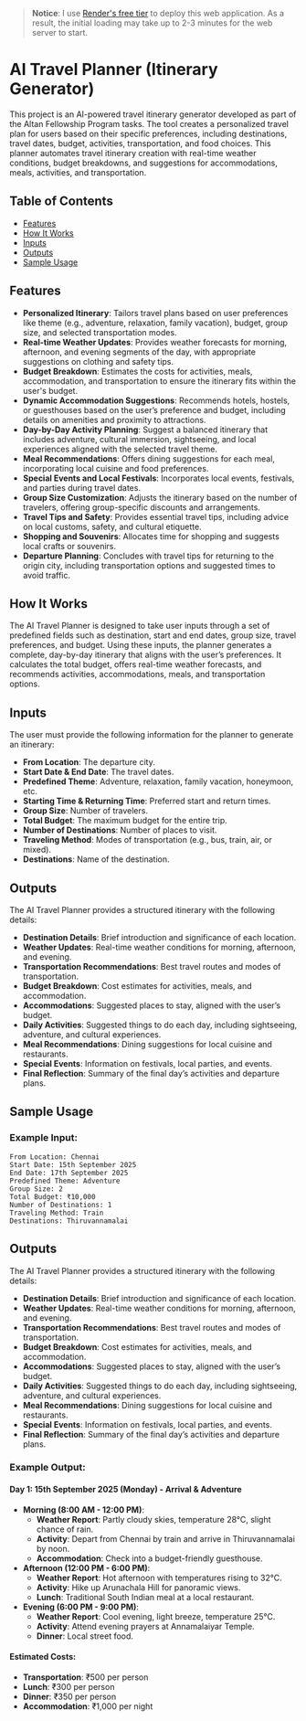 > **Notice**: I use [Render's free tier](https://docs.render.com/free#other-limitations) to deploy this web application. As a result, the initial loading may take up to 2-3 minutes for the web server to start.

# AI Travel Planner (Itinerary Generator)

This project is an AI-powered travel itinerary generator developed as part of the Altan Fellowship Program tasks. The tool creates a personalized travel plan for users based on their specific preferences, including destinations, travel dates, budget, activities, transportation, and food choices. This planner automates travel itinerary creation with real-time weather conditions, budget breakdowns, and suggestions for accommodations, meals, activities, and transportation.

## Table of Contents

- [Features](#features)
- [How It Works](#how-it-works)
- [Inputs](#inputs)
- [Outputs](#outputs)
- [Sample Usage](#sample-usage)


## Features

- **Personalized Itinerary**: Tailors travel plans based on user preferences like theme (e.g., adventure, relaxation, family vacation), budget, group size, and selected transportation modes.
- **Real-time Weather Updates**: Provides weather forecasts for morning, afternoon, and evening segments of the day, with appropriate suggestions on clothing and safety tips.
- **Budget Breakdown**: Estimates the costs for activities, meals, accommodation, and transportation to ensure the itinerary fits within the user's budget.
- **Dynamic Accommodation Suggestions**: Recommends hotels, hostels, or guesthouses based on the user’s preference and budget, including details on amenities and proximity to attractions.
- **Day-by-Day Activity Planning**: Suggest a balanced itinerary that includes adventure, cultural immersion, sightseeing, and local experiences aligned with the selected travel theme.
- **Meal Recommendations**: Offers dining suggestions for each meal, incorporating local cuisine and food preferences.
- **Special Events and Local Festivals**: Incorporates local events, festivals, and parties during travel dates.
- **Group Size Customization**: Adjusts the itinerary based on the number of travelers, offering group-specific discounts and arrangements.
- **Travel Tips and Safety**: Provides essential travel tips, including advice on local customs, safety, and cultural etiquette.
- **Shopping and Souvenirs**: Allocates time for shopping and suggests local crafts or souvenirs.
- **Departure Planning**: Concludes with travel tips for returning to the origin city, including transportation options and suggested times to avoid traffic.

## How It Works

The AI Travel Planner is designed to take user inputs through a set of predefined fields such as destination, start and end dates, group size, travel preferences, and budget. Using these inputs, the planner generates a complete, day-by-day itinerary that aligns with the user’s preferences. It calculates the total budget, offers real-time weather forecasts, and recommends activities, accommodations, meals, and transportation options.

## Inputs

The user must provide the following information for the planner to generate an itinerary:

- **From Location**: The departure city.
- **Start Date & End Date**: The travel dates.
- **Predefined Theme**: Adventure, relaxation, family vacation, honeymoon, etc.
- **Starting Time & Returning Time**: Preferred start and return times.
- **Group Size**: Number of travelers.
- **Total Budget**: The maximum budget for the entire trip.
- **Number of Destinations**: Number of places to visit.
- **Traveling Method**: Modes of transportation (e.g., bus, train, air, or mixed).
- **Destinations**: Name of the destination.

## Outputs

The AI Travel Planner provides a structured itinerary with the following details:

- **Destination Details**: Brief introduction and significance of each location.
- **Weather Updates**: Real-time weather conditions for morning, afternoon, and evening.
- **Transportation Recommendations**: Best travel routes and modes of transportation.
- **Budget Breakdown**: Cost estimates for activities, meals, and accommodation.
- **Accommodations**: Suggested places to stay, aligned with the user’s budget.
- **Daily Activities**: Suggested things to do each day, including sightseeing, adventure, and cultural experiences.
- **Meal Recommendations**: Dining suggestions for local cuisine and restaurants.
- **Special Events**: Information on festivals, local parties, and events.
- **Final Reflection**: Summary of the final day’s activities and departure plans.

## Sample Usage

### Example Input:
```plaintext
From Location: Chennai
Start Date: 15th September 2025
End Date: 17th September 2025
Predefined Theme: Adventure
Group Size: 2
Total Budget: ₹10,000
Number of Destinations: 1
Traveling Method: Train
Destinations: Thiruvannamalai
```

## Outputs

The AI Travel Planner provides a structured itinerary with the following details:

- **Destination Details**: Brief introduction and significance of each location.
- **Weather Updates**: Real-time weather conditions for morning, afternoon, and evening.
- **Transportation Recommendations**: Best travel routes and modes of transportation.
- **Budget Breakdown**: Cost estimates for activities, meals, and accommodation.
- **Accommodations**: Suggested places to stay, aligned with the user’s budget.
- **Daily Activities**: Suggested things to do each day, including sightseeing, adventure, and cultural experiences.
- **Meal Recommendations**: Dining suggestions for local cuisine and restaurants.
- **Special Events**: Information on festivals, local parties, and events.
- **Final Reflection**: Summary of the final day’s activities and departure plans.

### Example Output:

#### Day 1: 15th September 2025 (Monday) - Arrival & Adventure
- **Morning (8:00 AM - 12:00 PM)**:
    - **Weather Report**: Partly cloudy skies, temperature 28°C, slight chance of rain.
    - **Activity**: Depart from Chennai by train and arrive in Thiruvannamalai by noon.
    - **Accommodation**: Check into a budget-friendly guesthouse.
- **Afternoon (12:00 PM - 6:00 PM)**:
    - **Weather Report**: Hot afternoon with temperatures rising to 32°C.
    - **Activity**: Hike up Arunachala Hill for panoramic views.
    - **Lunch**: Traditional South Indian meal at a local restaurant.
- **Evening (6:00 PM - 9:00 PM)**:
    - **Weather Report**: Cool evening, light breeze, temperature 25°C.
    - **Activity**: Attend evening prayers at Annamalaiyar Temple.
    - **Dinner**: Local street food.

#### Estimated Costs:
- **Transportation**: ₹500 per person
- **Lunch**: ₹300 per person
- **Dinner**: ₹350 per person
- **Accommodation**: ₹1,000 per night

